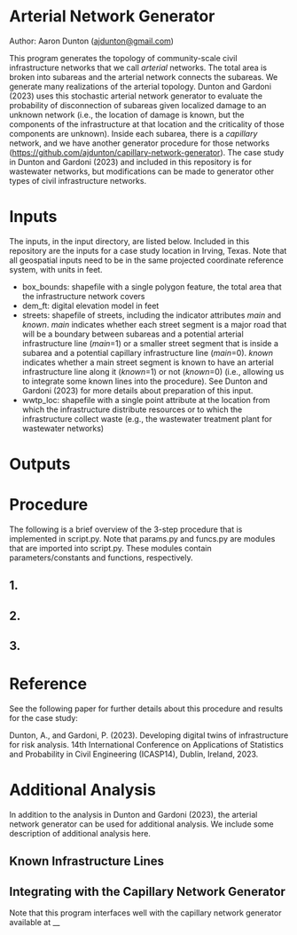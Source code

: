 # Arterial Network Generator 
Author: Aaron Dunton (ajdunton@gmail.com)

This program generates the topology of community-scale civil infrastructure networks that we call *arterial* networks. The total area is broken into subareas and the arterial network connects the subareas. We generate many realizations of the arterial topology. Dunton and Gardoni (2023) uses this stochastic arterial network generator to evaluate the probability of disconnection of subareas given localized damage to an unknown network (i.e., the location of damage is known, but the components of the infrastructure at that location and the criticality of those components are unknown). Inside each subarea, there is a *capillary* network, and we have another generator procedure for those networks (https://github.com/ajdunton/capillary-network-generator). The case study in Dunton and Gardoni (2023) and included in this repository is for wastewater networks, but modifications can be made to generator other types of civil infrastructure networks.

# Inputs
The inputs, in the input directory, are listed below. Included in this repository are the inputs for a case study location in Irving, Texas. Note that all geospatial inputs need to be in the same projected coordinate reference system, with units in feet.
- box_bounds: shapefile with a single polygon feature, the total area that the infrastructure network covers
- dem_ft: digital elevation model in feet
- streets: shapefile of streets, including the indicator attributes *main* and *known*. *main* indicates whether each street segment is a major road that will be a boundary between subareas and a potential arterial infrastructure line (*main*=1) or a smaller street segment that is inside a subarea and a potential capillary infrastructure line (*main*=0). *known* indicates whether a main street segment is known to have an arterial infrastructure line along it (*known*=1) or not (*known*=0) (i.e., allowing us to integrate some known lines into the procedure). See Dunton and Gardoni (2023) for more details about preparation of this input.
- wwtp_loc: shapefile with a single point attribute at the location from which the infrastructure distribute resources or to which the infrastructure collect waste (e.g., the wastewater treatment plant for wastewater networks)

# Outputs

# Procedure
The following is a brief overview of the 3-step procedure that is implemented in script.py. Note that params.py and funcs.py are modules that are imported into script.py. These modules contain parameters/constants and functions, respectively.

## 1. 

## 2.

## 3.

# Reference
See the following paper for further details about this procedure and results for the case study:

Dunton, A., and Gardoni, P. (2023). Developing digital twins of infrastructure for risk analysis. 14th International Conference on Applications of Statistics and Probability in Civil Engineering (ICASP14), Dublin, Ireland, 2023.

# Additional Analysis
In addition to the analysis in Dunton and Gardoni (2023), the arterial network generator can be used for additional analysis. We include some description of additional analysis here.

## Known Infrastructure Lines

## Integrating with the Capillary Network Generator
Note that this program interfaces well with the capillary network generator available at __
